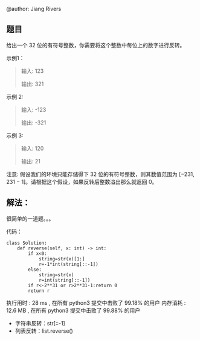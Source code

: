@author: Jiang Rivers
## 题目
给出一个 32 位的有符号整数，你需要将这个整数中每位上的数字进行反转。

示例1：
> 输入: 123
>
> 输出: 321

示例 2:

> 输入: -123
>
> 输出: -321

示例 3:

> 输入: 120
>
> 输出: 21
>
注意:
假设我们的环境只能存储得下 32 位的有符号整数，则其数值范围为 [−231,  231 − 1]。请根据这个假设，如果反转后整数溢出那么就返回 0。

## 解法：
很简单的一道题。。。

代码：

    class Solution:
        def reverse(self, x: int) -> int:
            if x<0:
                string=str(x)[1:]
                r=-1*int(string[::-1])
            else:
                string=str(x)
                r=int(string[::-1])
            if r<-2**31 or r>2**31-1:return 0
            return r
            
执行用时 :
28 ms
, 在所有 python3 提交中击败了
99.18%
的用户
内存消耗 :
12.6 MB
, 在所有 python3 提交中击败了
99.88%
的用户

+ 字符串反转：str[::-1]
+ 列表反转：list.reverse()
        

